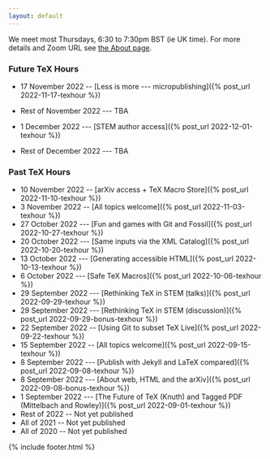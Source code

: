 ```yaml
---
layout: default
---
```


We meet most Thursdays, 6:30 to 7:30pm BST (ie UK time). For more details and Zoom URL see [the About page](about).

### Future TeX Hours

- 17 November 2022 -- [Less is more --- micropublishing]({% post_url 2022-11-17-texhour %})


- Rest of November 2022 --- TBA
- 1 December 2022 --- [STEM author access]({% post_url 2022-12-01-texhour %})
- Rest of December 2022 --- TBA

### Past TeX Hours

- 10 November 2022 -- [arXiv access + TeX Macro Store]({% post_url 2022-11-10-texhour %})
- 3 November 2022 -- [All topics welcome]({% post_url 2022-11-03-texhour %})
- 27 October 2022 --- [Fun and games with Git and Fossil]({% post_url 2022-10-27-texhour %})
- 20 October 2022 --- [Same inputs via the XML Catalog]({% post_url 2022-10-20-texhour %})
- 13 October 2022 --- [Generating accessible HTML]({% post_url 2022-10-13-texhour %})
- 6 October 2022 --- [Safe TeX Macros]({% post_url 2022-10-06-texhour %})
- 29 September 2022 --- [Rethinking TeX in STEM (talks)]({% post_url 2022-09-29-texhour %})
- 29 September 2022 --- [Rethinking TeX in STEM (discussion)]({% post_url 2022-09-29-bonus-texhour %})
- 22 September 2022 -- [Using Git to subset TeX Live]({% post_url 2022-09-22-texhour %})
- 15 September 2022 -- [All topics welcome]({% post_url 2022-09-15-texhour %})
- 8 September 2022 --- [Publish with Jekyll and LaTeX compared]({% post_url 2022-09-08-texhour %})
- 8 September 2022 --- [About web, HTML and the arXiv]({% post_url 2022-09-08-bonus-texhour %})
- 1 September 2022 --- [The Future of TeX (Knuth) and Tagged PDF (Mittelbach and Rowley)]({% post_url 2022-09-01-texhour %})
- Rest of 2022 -- Not yet published
- All of 2021 -- Not yet published
- All of 2020 -- Not yet published

{% include footer.html %}